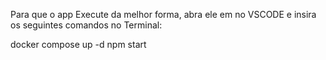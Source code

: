 Para que o app Execute da melhor forma, abra ele em no VSCODE e insira os seguintes comandos no Terminal:

docker compose up -d
npm start
